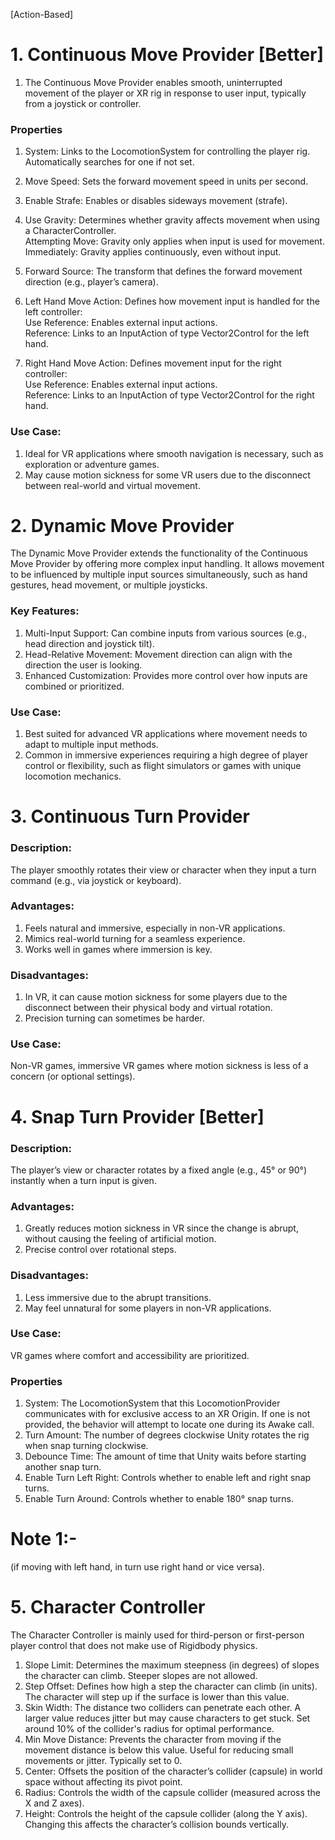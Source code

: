 [Action-Based]
# 1. Continuous Move Provider [Better]

1. The Continuous Move Provider enables smooth, uninterrupted movement of the player or XR rig in response to user input, typically from a joystick or controller.

### Properties
1. System: Links to the LocomotionSystem for controlling the player rig. Automatically searches for one if not set.
2. Move Speed: Sets the forward movement speed in units per second.
3. Enable Strafe: Enables or disables sideways movement (strafe).
4. Use Gravity: Determines whether gravity affects movement when using a CharacterController.<br>
Attempting Move: Gravity only applies when input is used for movement.<br>
Immediately: Gravity applies continuously, even without input.<br>
5. Forward Source: The transform that defines the forward movement direction (e.g., player’s camera).
6. Left Hand Move Action: Defines how movement input is handled for the left controller: <br>
Use Reference: Enables external input actions.<br>
Reference: Links to an InputAction of type Vector2Control for the left hand.<br>

7. Right Hand Move Action: Defines movement input for the right controller:<br>
Use Reference: Enables external input actions.<br>
Reference: Links to an InputAction of type Vector2Control for the right hand.<br>

### Use Case:
1. Ideal for VR applications where smooth navigation is necessary, such as exploration or adventure games.
2. May cause motion sickness for some VR users due to the disconnect between real-world and virtual movement.

# 2. Dynamic Move Provider
The Dynamic Move Provider extends the functionality of the Continuous Move Provider by offering more complex input handling. It allows movement to be influenced by multiple input sources simultaneously, such as hand gestures, head movement, or multiple joysticks.

### Key Features:
1. Multi-Input Support: Can combine inputs from various sources (e.g., head direction and joystick tilt).
2. Head-Relative Movement: Movement direction can align with the direction the user is looking.
3. Enhanced Customization: Provides more control over how inputs are combined or prioritized.

### Use Case:
1. Best suited for advanced VR applications where movement needs to adapt to multiple input methods.
2. Common in immersive experiences requiring a high degree of player control or flexibility, such as flight simulators or games with unique locomotion mechanics.


# 3. Continuous Turn Provider 
### Description: 
The player smoothly rotates their view or character when they input a turn command (e.g., via joystick or keyboard).

### Advantages:
1. Feels natural and immersive, especially in non-VR applications.
2. Mimics real-world turning for a seamless experience.
3. Works well in games where immersion is key.

### Disadvantages:
1. In VR, it can cause motion sickness for some players due to the disconnect between their physical body and virtual rotation.
2. Precision turning can sometimes be harder.
### Use Case: 
Non-VR games, immersive VR games where motion sickness is less of a concern (or optional settings).

# 4. Snap Turn Provider [Better]
### Description: 
The player’s view or character rotates by a fixed angle (e.g., 45° or 90°) instantly when a turn input is given.

### Advantages:
1. Greatly reduces motion sickness in VR since the change is abrupt, without causing the feeling of artificial motion.
2. Precise control over rotational steps.

### Disadvantages:
1. Less immersive due to the abrupt transitions.
2. May feel unnatural for some players in non-VR applications.

### Use Case: 
VR games where comfort and accessibility are prioritized.

### Properties
1. System: The LocomotionSystem that this LocomotionProvider communicates with for exclusive access to an XR Origin. If one is not provided, the behavior will attempt to locate one during its Awake call.
2. Turn Amount: The number of degrees clockwise Unity rotates the rig when snap turning clockwise.
3. Debounce Time: The amount of time that Unity waits before starting another snap turn.
4. Enable Turn Left Right: Controls whether to enable left and right snap turns.
5. Enable Turn Around: Controls whether to enable 180° snap turns.

# Note 1:-
(if moving with left hand, in turn use right hand or vice versa).

# 5. Character Controller
The Character Controller is mainly used for third-person or first-person player control that does not make use of Rigidbody physics.

1. Slope Limit: Determines the maximum steepness (in degrees) of slopes the character can climb. Steeper slopes are not allowed.
2. Step Offset: Defines how high a step the character can climb (in units). The character will step up if the surface is lower than this value.
3. Skin Width: The distance two colliders can penetrate each other. A larger value reduces jitter but may cause characters to get stuck. Set around 10% of the collider's radius for optimal performance.
4. Min Move Distance: Prevents the character from moving if the movement distance is below this value. Useful for reducing small movements or jitter. Typically set to 0.
5. Center: Offsets the position of the character’s collider (capsule) in world space without affecting its pivot point.
6. Radius: Controls the width of the capsule collider (measured across the X and Z axes).
7. Height: Controls the height of the capsule collider (along the Y axis). Changing this affects the character’s collision bounds vertically.